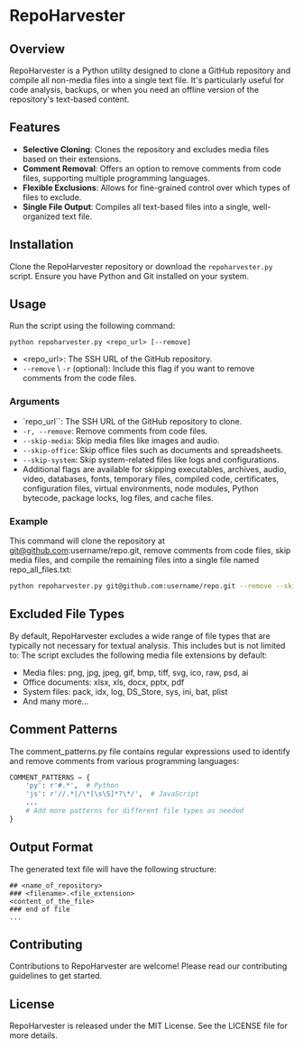 # RepoHarvester

## Overview
RepoHarvester is a Python utility designed to clone a GitHub repository and compile all non-media files into a single text file. It's particularly useful for code analysis, backups, or when you need an offline version of the repository's text-based content.

## Features
- **Selective Cloning**: Clones the repository and excludes media files based on their extensions.
- **Comment Removal**: Offers an option to remove comments from code files, supporting multiple programming languages.
- **Flexible Exclusions**: Allows for fine-grained control over which types of files to exclude.
- **Single File Output**: Compiles all text-based files into a single, well-organized text file.

## Installation
Clone the RepoHarvester repository or download the `repoharvester.py` script. Ensure you have Python and Git installed on your system.

## Usage
Run the script using the following command:

```shell
python repoharvester.py <repo_url> [--remove]
```
- <repo_url>: The SSH URL of the GitHub repository.
- `--remove` \ `-r` (optional): Include this flag if you want to remove comments from the code files.

### Arguments
- `repo_url``: The SSH URL of the GitHub repository to clone.
- `-r, --remove`: Remove comments from code files.
- `--skip-media`: Skip media files like images and audio.
- `--skip-office`: Skip office files such as documents and spreadsheets.
- `--skip-system`: Skip system-related files like logs and configurations.
- Additional flags are available for skipping executables, archives, audio, video, databases, fonts, temporary files, compiled code, certificates, configuration files, virtual environments, node modules, Python bytecode, package locks, log files, and cache files.

### Example
This command will clone the repository at git@github.com:username/repo.git, remove comments from code files, skip media files, and compile the remaining files into a single file named repo_all_files.txt:
```bash
python repoharvester.py git@github.com:username/repo.git --remove --skip-media
```

## Excluded File Types
By default, RepoHarvester excludes a wide range of file types that are typically not necessary for textual analysis. This includes but is not limited to:
The script excludes the following media file extensions by default:
- Media files: png, jpg, jpeg, gif, bmp, tiff, svg, ico, raw, psd, ai
- Office documents: xlsx, xls, docx, pptx, pdf
- System files: pack, idx, log, DS_Store, sys, ini, bat, plist
- And many more…

## Comment Patterns
The comment_patterns.py file contains regular expressions used to identify and remove comments from various programming languages:

```python
COMMENT_PATTERNS = {
    'py': r'#.*',  # Python
    'js': r'//.*|/\*[\s\S]*?\*/',  # JavaScript
    ...
    # Add more patterns for different file types as needed
}

```

## Output Format
The generated text file will have the following structure:
```
## <name_of_repository>
### <filename>.<file_extension>
<content_of_the_file>
### end of file
...
```

## Contributing
Contributions to RepoHarvester are welcome! Please read our contributing guidelines to get started.

## License
RepoHarvester is released under the MIT License. See the LICENSE file for more details.
